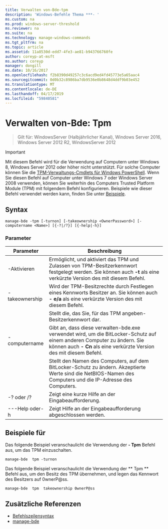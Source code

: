 ```yaml
---
title: Verwalten von-Bde-tpm
description: 'Windows-Befehle Thema ***- '
ms.custom: na
ms.prod: windows-server-threshold
ms.reviewer: na
ms.suite: na
ms.technology: manage-windows-commands
ms.tgt_pltfrm: na
ms.topic: article
ms.assetid: 11a8530d-edd7-4fe3-ae81-b943766760fe
author: coreyp-at-msft
ms.author: coreyp
manager: dongill
ms.date: 10/16/2017
ms.openlocfilehash: f2b8390d49257c3c6acd9ed4fd45773e5a65aac4
ms.sourcegitcommit: 0d0b32c8986ba7db9536e0b8648d4ddf9b03e452
ms.translationtype: MT
ms.contentlocale: de-DE
ms.lasthandoff: 04/17/2019
ms.locfileid: "59840581"
---
```

# <a name="manage-bde-tpm"></a>Verwalten von-Bde: Tpm

>Gilt für: WindowsServer (Halbjährlicher Kanal), Windows Server 2016, Windows Server 2012 R2, WindowsServer 2012

> [!IMPORTANT]
> Mit diesem Befehl wird für die Verwendung auf Computern unter Windows 8, Windows Server 2012 oder höher nicht unterstützt. Für solche Computer können Sie die [TPM-Verwaltungs-Cmdlets für Windows PowerShell](https://technet.microsoft.com/library/jj603116.aspx).
Wenn Sie diesen Befehl auf Computer unter Windows 7 oder Windows Server 2008 verwenden, können Sie weiterhin des Computers Trusted Platform Module (TPM) mit folgendem Befehl konfigurieren. Beispiele wie dieser Befehl verwendet werden kann, finden Sie unter [Beispiele](#BKMK_Examples).
## <a name="syntax"></a>Syntax
```
manage-bde -tpm [-turnon] [-takeownership <OwnerPassword>] [-computername <Name>] [{-?|/?}] [{-help|-h}]
```
### <a name="parameters"></a>Parameter
|Parameter|Beschreibung|
|-------|--------|
|-Aktivieren|Ermöglicht, und aktiviert das TPM und Zulassen von TPM-Besitzerkennwort festgelegt werden. Sie können auch **-t** als eine verkürzte Version des mit diesem Befehl.|
|-takeownership|Wird der TPM-Besitzrechte durch Festlegen eines Kennworts Besitzer an. Sie können auch **- e/a** als eine verkürzte Version des mit diesem Befehl.|
|<OwnerPassword>|Stellt die, das Sie, für das TPM angeben-Besitzerkennwort dar.|
|-computername|Gibt an, dass diese verwalten-bde.exe verwendet wird, um die BitLocker-Schutz auf einem anderen Computer zu ändern. Sie können auch **- Cn** als eine verkürzte Version des mit diesem Befehl.|
|<Name>|Stellt den Namen des Computers, auf dem BitLocker-Schutz zu ändern. Akzeptierte Werte sind die NetBIOS-Namen des Computers und die IP-Adresse des Computers.|
|-? oder /?|Zeigt eine kurze Hilfe an der Eingabeaufforderung.|
|---Help oder-h|Zeigt Hilfe an der Eingabeaufforderung abgeschlossen werden.|
## <a name="BKMK_Examples"></a>Beispiele für
Das folgende Beispiel veranschaulicht die Verwendung der **- Tpm** Befehl aus, um das TPM einzuschalten.
```
manage-bde  tpm -turnon
```
Das folgende Beispiel veranschaulicht die Verwendung der ** Tpm ** Befehl aus, um den Besitz des TPM übernehmen, und legen das Kennwort des Besitzers auf 0wnerP@ss.
```
manage-bde  tpm  takeownership 0wnerP@ss
```
## <a name="additional-references"></a>Zusätzliche Referenzen
-   [Befehlszeilensyntax](command-line-syntax-key.md)
-   [manage-bde](manage-bde.md)
